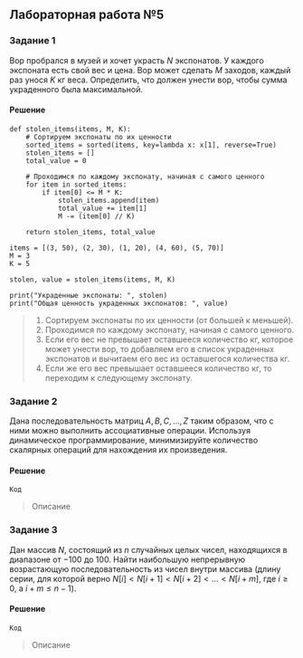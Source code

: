 ## Лабораторная работа №5

### Задание 1

Вор пробрался в музей и хочет украсть $N$ экспонатов. У каждого экспоната есть свой вес и цена. Вор может сделать $M$ заходов, каждый раз унося $K$ кг веса. Определить, что должен унести вор, чтобы сумма украденного была максимальной.

#### Решение

```
def stolen_items(items, M, K):
    # Сортируем экспонаты по их ценности
    sorted_items = sorted(items, key=lambda x: x[1], reverse=True)
    stolen_items = []
    total_value = 0

    # Проходимся по каждому экспонату, начиная с самого ценного
    for item in sorted_items:
        if item[0] <= M * K:
            stolen_items.append(item)
            total_value += item[1]
            M -= (item[0] // K)

    return stolen_items, total_value

items = [(3, 50), (2, 30), (1, 20), (4, 60), (5, 70)]
M = 3
K = 5

stolen, value = stolen_items(items, M, K)

print("Украденные экспонаты: ", stolen)
print("Общая ценность украденных экспонатов: ", value)
```

> 1. Сортируем экспонаты по их ценности (от большей к меньшей).
> 2. Проходимся по каждому экспонату, начиная с самого ценного.
> 3. Если его вес не превышает оставшееся количество кг, которое может унести вор, то добавляем его в список украденных экспонатов и вычитаем его вес из оставшегося количества кг.
> 4. Если же его вес превышает оставшееся количество кг, то переходим к следующему экспонату.

### Задание 2

Дана последовательность матриц $A, B, C, … , Z$ таким образом, что с ними можно выполнить ассоциативные операции. Используя динамическое программирование, минимизируйте количество скалярных операций для нахождения их произведения.

#### Решение

```
Код
```

> Описание

### Задание 3

Дан массив $N$, состоящий из $n$ случайных целых чисел, находящихся в диапазоне от $-100$ до $100$. Найти наибольшую непрерывную возрастающую последовательность из чисел внутри массива (длину серии, для которой верно $N[i] < N[i+1] < N[i+2] < ... < N[i+m]$, где $i \geq 0$, а $i + m \leq n - 1$).

#### Решение

```
Код
```

> Описание